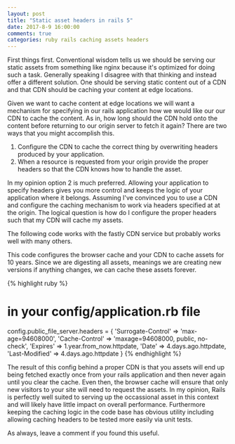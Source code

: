 ```yaml
---
layout: post
title: "Static asset headers in rails 5"
date: 2017-8-9 16:00:00
comments: true
categories: ruby rails caching assets headers
---
```


First things first.  Conventional wisdom tells us we should be serving our static assets from something like nginx because it's optimized for doing such a task.  Generally speaking I disagree with that thinking and instead offer a different solution.  One should be serving static content out of a CDN and that CDN should be caching your content at edge locations.

Given we want to cache content at edge locations we will want a mechanism for specifying in our rails application how we would like our our CDN to cache the content.  As in, how long should the CDN hold onto the content before returning to our origin server to fetch it again?  There are two ways that you might accomplish this.

1. Configure the CDN to cache the correct thing by overwriting headers produced by your application.
2. When a resource is requested from your origin provide the proper headers so that the CDN knows how to handle the asset.

In my opinion option 2 is much preferred.  Allowing your application to specify headers gives you more control and keeps the logic of your application where it belongs.  Assuming I've convinced you to use a CDN and configure the caching mechanism to work via headers specified at at the origin.  The logical question is how do I configure the proper headers such that my CDN will cache my assets.

The following code works with the fastly CDN service but probably works well with many others.

This code configures the browser cache and your CDN to cache assets for 10 years.  Since we are digesting all assets, meanings we are creating new versions if anything changes, we can cache these assets forever.

{% highlight ruby %}
# in your config/application.rb file
config.public_file_server.headers = {
  'Surrogate-Control' => 'max-age=94608000',
  'Cache-Control' => 'maxage=94608000, public, no-check',
  'Expires' => 1.year.from_now.httpdate,
  'Date' => 4.days.ago.httpdate,
  'Last-Modified' => 4.days.ago.httpdate
 }
{% endhighlight %}

The result of this config behind a proper CDN is that you assets will end up being fetched exactly once from your rails application and then never again until you clear the cache.  Even then, the browser cache will ensure that only new visitors to your site will need to request the assets.  In my opinion, Rails is perfectly well suited to serving up the occassional asset in this context and will likely have little impact on overall performance.  Furthermore keeping the caching logic in the code base has obvious utility including allowing caching headers to be tested more easily via unit tests.

As always, leave a comment if you found this useful.
